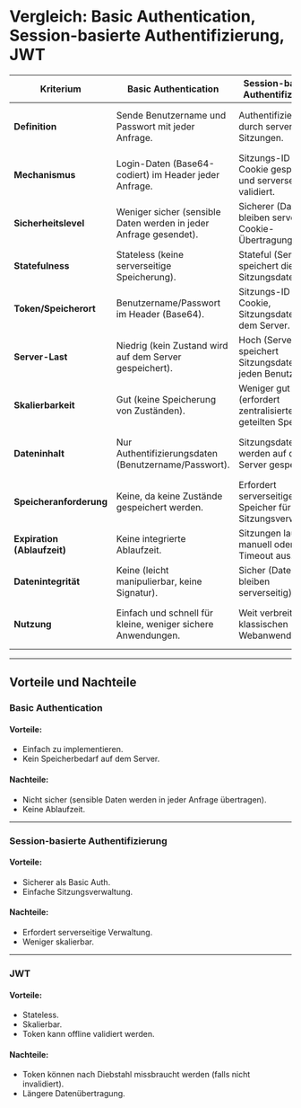 # Vergleich: Basic Authentication, Session-basierte Authentifizierung, JWT

| **Kriterium**            | **Basic Authentication**                                   | **Session-basierte Authentifizierung**                        | **JWT (JSON Web Token)**                                     |
|---------------------------|----------------------------------------------------------|-------------------------------------------------------------|-------------------------------------------------------------|
| **Definition**            | Sende Benutzername und Passwort mit jeder Anfrage.        | Authentifizierung durch serverseitige Sitzungen.             | Token-basierte Authentifizierung mit selbst-enthaltenen Daten. |
| **Mechanismus**           | Login-Daten (Base64-codiert) im Header jeder Anfrage.     | Sitzungs-ID wird im Cookie gespeichert und serverseitig validiert. | JWT wird vom Server ausgestellt und bei jeder Anfrage gesendet. |
| **Sicherheitslevel**      | Weniger sicher (sensible Daten werden in jeder Anfrage gesendet). | Sicherer (Daten bleiben serverseitig; Cookie-Übertragung).   | Sicher, da Tokens signiert sind und keine Benutzer-Passwörter enthalten. |
| **Statefulness**          | Stateless (keine serverseitige Speicherung).              | Stateful (Server speichert die Sitzungsdaten).               | Stateless (alle Informationen im Token enthalten).          |
| **Token/Speicherort**     | Benutzername/Passwort im Header (Base64).                 | Sitzungs-ID im Cookie, Sitzungsdaten auf dem Server.         | JWT im Header (`Authorization: Bearer <token>`) oder als Cookie. |
| **Server-Last**           | Niedrig (kein Zustand wird auf dem Server gespeichert).   | Hoch (Server speichert Sitzungsdaten für jeden Benutzer).    | Niedrig (kein Zustand auf dem Server).                      |
| **Skalierbarkeit**        | Gut (keine Speicherung von Zuständen).                    | Weniger gut (erfordert zentralisierten oder geteilten Speicher). | Sehr gut (stateless und unabhängig vom Server).             |
| **Dateninhalt**           | Nur Authentifizierungsdaten (Benutzername/Passwort).      | Sitzungsdaten werden auf dem Server gespeichert.             | Enthält Benutzerinformationen (z. B. ID, Rolle, Ablaufzeit). |
| **Speicheranforderung**   | Keine, da keine Zustände gespeichert werden.              | Erfordert serverseitigen Speicher für Sitzungsverwaltung.    | Keine (Token speichert alle Informationen).                 |
| **Expiration (Ablaufzeit)** | Keine integrierte Ablaufzeit.                           | Sitzungen laufen oft manuell oder nach Timeout aus.          | Token hat Ablaufzeit (`exp` im Payload).                    |
| **Datenintegrität**       | Keine (leicht manipulierbar, keine Signatur).             | Sicher (Daten bleiben serverseitig).                        | Signiert und oft verschlüsselt (z. B. mit HMAC oder RSA).   |
| **Nutzung**               | Einfach und schnell für kleine, weniger sichere Anwendungen. | Weit verbreitet in klassischen Webanwendungen.              | Für moderne, skalierbare APIs und Microservices geeignet.   |

---

## **Vorteile und Nachteile**

### **Basic Authentication**
#### Vorteile:
- Einfach zu implementieren.
- Kein Speicherbedarf auf dem Server.

#### Nachteile:
- Nicht sicher (sensible Daten werden in jeder Anfrage übertragen).
- Keine Ablaufzeit.

---

### **Session-basierte Authentifizierung**
#### Vorteile:
- Sicherer als Basic Auth.
- Einfache Sitzungsverwaltung.

#### Nachteile:
- Erfordert serverseitige Verwaltung.
- Weniger skalierbar.

---

### **JWT**
#### Vorteile:
- Stateless.
- Skalierbar.
- Token kann offline validiert werden.

#### Nachteile:
- Token können nach Diebstahl missbraucht werden (falls nicht invalidiert).
- Längere Datenübertragung.
